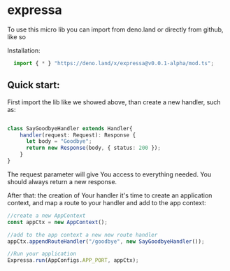# expressa

To use this micro lib you can import from deno.land or directly from github, like so

Installation:
```typescript
  import { * } "https://deno.land/x/expressa@v0.0.1-alpha/mod.ts";
```

## Quick start:

First import the lib like we showed above, than create a new handler, such as:

```typescript

class SayGoodbyeHandler extends Handler{
    handler(request: Request): Response {
      let body = "Goodbye";
      return new Response(body, { status: 200 });
    }
}
```

The request parameter will give You access to everything needed. You should always return a new response.

After that: the creation of Your handler it's time to create an application context, and map a route to your handler and add to the app context:

```typescript
//create a new AppContext
const appCtx = new AppContext();

//add to the app context a new new route handler
appCtx.appendRouteHandler("/goodbye", new SayGoodbyeHandler());

//Run your application
Expressa.run(AppConfigs.APP_PORT, appCtx);

```
